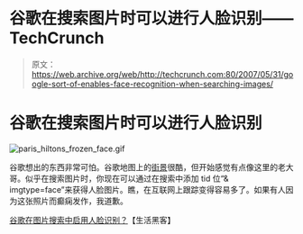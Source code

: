 # 谷歌在搜索图片时可以进行人脸识别——TechCrunch

> 原文：<https://web.archive.org/web/http://techcrunch.com:80/2007/05/31/google-sort-of-enables-face-recognition-when-searching-images/>

# 谷歌在搜索图片时可以进行人脸识别

![paris_hiltons_frozen_face.gif](img/b5d50ae777263fa97263a2f993df0708.png)

谷歌想出的东西非常可怕。谷歌地图上的[街景](https://web.archive.org/web/20210228104549/http://crunchgear.com/2007/05/30/google-maps-intros-street-view/)很酷，但开始感觉有点像这里的老大哥。似乎在搜索图片时，你现在可以通过在搜索中添加 tid 位“& imgtype=face”来获得人脸图片。瞧，在互联网上跟踪变得容易多了。如果有人因为这张照片而癫痫发作，我道歉。

[谷歌在图片搜索中启用人脸识别？](https://web.archive.org/web/20210228104549/http://lifehacker.com/software/url-hacking/google-enables-face-recognition-in-image-search-264331.php)【生活黑客】
